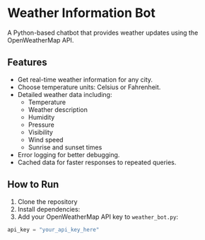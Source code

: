 # Weather Information Bot

A Python-based chatbot that provides weather updates using the OpenWeatherMap API.

## Features
- Get real-time weather information for any city.
- Choose temperature units: Celsius or Fahrenheit.
- Detailed weather data including:
  - Temperature
  - Weather description
  - Humidity
  - Pressure
  - Visibility
  - Wind speed
  - Sunrise and sunset times
- Error logging for better debugging.
- Cached data for faster responses to repeated queries.

## How to Run
1. Clone the repository
2. Install dependencies:
3. Add your OpenWeatherMap API key to `weather_bot.py`:
```python
api_key = "your_api_key_here"
```
